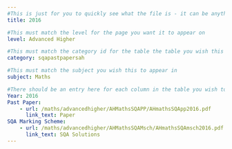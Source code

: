 ```yaml
---
#This is just for you to quickly see what the file is - it can be anything you want
title: 2016

#This must match the level for the page you want it to appear on
level: Advanced Higher

#This must match the category id for the table the table you wish this to appear in
category: sqapastpapersah

#This must match the subject you wish this to appear in
subject: Maths

#There should be an entry here for each column in the table you wish to populate:
Year: 2016
Past Paper:
    - url: /maths/advancedhigher/AHMathsSQAPP/AHmathsSQApp2016.pdf
      link_text: Paper
SQA Marking Scheme:
    - url: /maths/advancedhigher/AHMathsSQAMsch/AHmathsSQAmsch2016.pdf
      link_text: SQA Solutions
---
```


